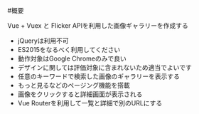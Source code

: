 #概要

Vue + Vuex と Flicker APIを利用した画像ギャラリーを作成する

- jQueryは利用不可
- ES2015をなるべく利用してください
- 動作対象はGoogle Chromeのみで良い
- デザインに関しては評価対象に含まれないため適当でよいです
- 任意のキーワードで検索した画像のギャラリーを表示する
- もっと見るなどのページング機能を搭載
- 画像をクリックすると詳細画面が表示される
- Vue Routerを利用して一覧と詳細で別のURLにする
